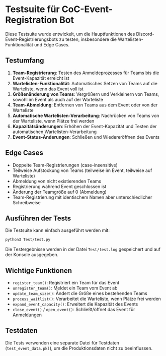 # Testsuite für CoC-Event-Registration Bot

Diese Testsuite wurde entwickelt, um die Hauptfunktionen des Discord-Event-Registrierungsbots zu testen, insbesondere die Wartelisten-Funktionalität und Edge Cases.

## Testumfang

1. **Team-Registrierung**: Testen des Anmeldeprozesses für Teams bis die Event-Kapazität erreicht ist
2. **Wartelisten-Funktionalität**: Automatisches Setzen von Teams auf die Warteliste, wenn das Event voll ist
3. **Größenänderung von Teams**: Vergrößern und Verkleinern von Teams, sowohl im Event als auch auf der Warteliste
4. **Team-Abmeldung**: Entfernen von Teams aus dem Event oder von der Warteliste
5. **Automatische Wartelisten-Verarbeitung**: Nachrücken von Teams von der Warteliste, wenn Plätze frei werden
6. **Kapazitätsänderungen**: Erhöhen der Event-Kapazität und Testen der automatischen Wartelisten-Verarbeitung
7. **Event-Status-Änderungen**: Schließen und Wiedereröffnen des Events

## Edge Cases

- Doppelte Team-Registrierungen (case-insensitive)
- Teilweise Aufstockung von Teams (teilweise im Event, teilweise auf Warteliste)
- Abmeldung von nicht existierenden Teams
- Registrierung während Event geschlossen ist
- Änderung der Teamgröße auf 0 (Abmeldung)
- Team-Registrierung mit identischem Namen aber unterschiedlicher Schreibweise

## Ausführen der Tests

Die Testsuite kann einfach ausgeführt werden mit:

```bash
python3 Test/test.py
```

Die Testergebnisse werden in der Datei `Test/test.log` gespeichert und auf der Konsole ausgegeben.

## Wichtige Funktionen

- `register_team()`: Registriert ein Team für das Event
- `unregister_team()`: Meldet ein Team vom Event ab
- `update_team_size()`: Ändert die Größe eines bestehenden Teams
- `process_waitlist()`: Verarbeitet die Warteliste, wenn Plätze frei werden
- `expand_event_capacity()`: Erweitert die Kapazität des Events
- `close_event()` / `open_event()`: Schließt/öffnet das Event für Anmeldungen

## Testdaten

Die Tests verwenden eine separate Datei für Testdaten (`test_event_data.pkl`), um die Produktionsdaten nicht zu beeinflussen.